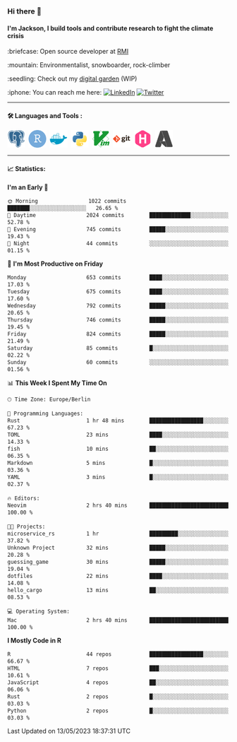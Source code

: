 ### Hi there :wave:
#### I'm Jackson, I build tools and contribute research to fight the climate crisis
<p> :briefcase: Open source developer at <a href="https://rmi.org/" alt="RMI">RMI</a></p>
<p> :mountain: Environmentalist, snowboarder, rock-climber</p>
<p> :seedling: Check out my <a href="https://jdhoffa.github.io/" alt="digital garden">digital garden</a> (WIP) </p>

<p>
:iphone: You can reach me here:
<a href="https://www.linkedin.com/in/jackson-hoffart/"><img src="https://img.shields.io/badge/LinkedIn-0A66C2?logo=linkedin&logoColor=fff&style=flat-square" alt="LinkedIn"/></a>
<a href="https://twitter.com/jdhoffart"><img src="https://img.shields.io/badge/Twitter-1D9BF0?logo=twitter&logoColor=fff&style=flat-square" alt="Twitter"/></a>
</p>

---

#### :hammer_and_wrench: Languages and Tools :
<div>
 <a href="https://www.postgresql.org/"><img src="https://github.com/devicons/devicon/blob/master/icons/postgresql/postgresql-plain.svg" title="postgresql" **alt="postgresql" width="40" height="40"/></a>&nbsp;
 <a href="https://posit.co/downloads/"><img src="https://github.com/devicons/devicon/blob/master/icons/rstudio/rstudio-plain.svg" title="rstudio" **alt="RStudio" width="40" height="40"/></a>&nbsp;
 <a href="https://www.docker.com/"><img src="https://github.com/devicons/devicon/blob/master/icons/docker/docker-plain.svg" title="docker" **alt="docker" width="40" height="40"/></a>&nbsp;
 <a href="https://www.python.org/"><img src="https://github.com/devicons/devicon/blob/master/icons/python/python-original.svg" title="python" **alt="python" width="40" height="40"/></a>&nbsp; 
 <a href="https://www.vim.org/"><img src="https://github.com/devicons/devicon/blob/master/icons/vim/vim-plain.svg" title="vim" **alt="vim" width="40" height="40"/></a>&nbsp;
 <a href="https://git-scm.com/"><img src="https://github.com/devicons/devicon/blob/master/icons/git/git-original-wordmark.svg" title="git" **alt="git" width="40" height="40"/></a>&nbsp;
 <a href="https://gohugo.io/"><img src="https://github.com/devicons/devicon/blob/master/icons/hugo/hugo-plain.svg" title="hugo" **alt="hugo" width="40" height="40"/></a>&nbsp;
 <a href="https://azure.microsoft.com/"><img src="https://github.com/devicons/devicon/blob/master/icons/azure/azure-plain.svg" title="azure" **alt="azure" width="40" height="40"/></a>
</div>

---
  
  

#### :chart_with_upwards_trend: Statistics:

 
<!--START_SECTION:waka-->
**I'm an Early 🐤** 

```text
🌞 Morning                1022 commits        ███████░░░░░░░░░░░░░░░░░░   26.65 % 
🌆 Daytime                2024 commits        █████████████░░░░░░░░░░░░   52.78 % 
🌃 Evening                745 commits         █████░░░░░░░░░░░░░░░░░░░░   19.43 % 
🌙 Night                  44 commits          ░░░░░░░░░░░░░░░░░░░░░░░░░   01.15 % 
```
📅 **I'm Most Productive on Friday** 

```text
Monday                   653 commits         ████░░░░░░░░░░░░░░░░░░░░░   17.03 % 
Tuesday                  675 commits         ████░░░░░░░░░░░░░░░░░░░░░   17.60 % 
Wednesday                792 commits         █████░░░░░░░░░░░░░░░░░░░░   20.65 % 
Thursday                 746 commits         █████░░░░░░░░░░░░░░░░░░░░   19.45 % 
Friday                   824 commits         █████░░░░░░░░░░░░░░░░░░░░   21.49 % 
Saturday                 85 commits          █░░░░░░░░░░░░░░░░░░░░░░░░   02.22 % 
Sunday                   60 commits          ░░░░░░░░░░░░░░░░░░░░░░░░░   01.56 % 
```


📊 **This Week I Spent My Time On** 

```text
🕑︎ Time Zone: Europe/Berlin

💬 Programming Languages: 
Rust                     1 hr 48 mins        █████████████████░░░░░░░░   67.23 % 
TOML                     23 mins             ████░░░░░░░░░░░░░░░░░░░░░   14.33 % 
fish                     10 mins             ██░░░░░░░░░░░░░░░░░░░░░░░   06.35 % 
Markdown                 5 mins              █░░░░░░░░░░░░░░░░░░░░░░░░   03.36 % 
YAML                     3 mins              █░░░░░░░░░░░░░░░░░░░░░░░░   02.37 % 

🔥 Editors: 
Neovim                   2 hrs 40 mins       █████████████████████████   100.00 % 

🐱‍💻 Projects: 
microservice_rs          1 hr                █████████░░░░░░░░░░░░░░░░   37.82 % 
Unknown Project          32 mins             █████░░░░░░░░░░░░░░░░░░░░   20.28 % 
guessing_game            30 mins             █████░░░░░░░░░░░░░░░░░░░░   19.04 % 
dotfiles                 22 mins             ████░░░░░░░░░░░░░░░░░░░░░   14.08 % 
hello_cargo              13 mins             ██░░░░░░░░░░░░░░░░░░░░░░░   08.53 % 

💻 Operating System: 
Mac                      2 hrs 40 mins       █████████████████████████   100.00 % 
```

**I Mostly Code in R** 

```text
R                        44 repos            █████████████████░░░░░░░░   66.67 % 
HTML                     7 repos             ███░░░░░░░░░░░░░░░░░░░░░░   10.61 % 
JavaScript               4 repos             ██░░░░░░░░░░░░░░░░░░░░░░░   06.06 % 
Rust                     2 repos             █░░░░░░░░░░░░░░░░░░░░░░░░   03.03 % 
Python                   2 repos             █░░░░░░░░░░░░░░░░░░░░░░░░   03.03 % 
```




 Last Updated on 13/05/2023 18:37:31 UTC
<!--END_SECTION:waka-->
